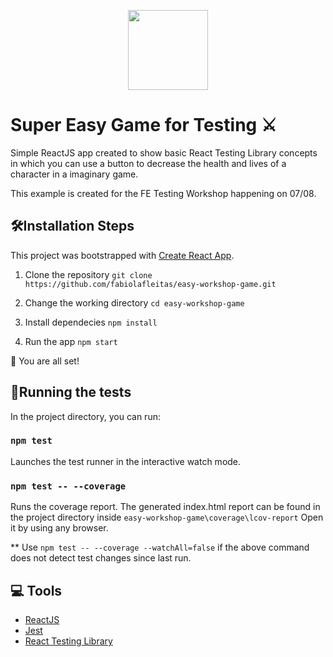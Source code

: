 <p align="center"><img src="https://freesvg.org/img/PixelCharacter2.png" width="128"/></p>

# Super Easy Game for Testing ⚔️

Simple ReactJS app created to show basic React Testing Library concepts in which you can
use a button to decrease the health and lives of a character in a imaginary game.

This example is created for the FE Testing Workshop happening on 07/08.


## 🛠️Installation Steps

This project was bootstrapped with [Create React App](https://github.com/facebook/create-react-app).

1. Clone the repository
`git clone https://github.com/fabiolafleitas/easy-workshop-game.git`

2. Change the working directory
`cd easy-workshop-game`

3. Install dependecies
`npm install`

4. Run the app
`npm start`

🌟 You are all set!

## 👾Running the tests

In the project directory, you can run:

### `npm test`

Launches the test runner in the interactive watch mode.

### `npm test -- --coverage`

Runs the coverage report.
The generated index.html report can be found in the project directory inside `easy-workshop-game\coverage\lcov-report`
Open it by using any browser.

** Use `npm test -- --coverage --watchAll=false` if the above command does not detect test changes since last run.

## 💻 Tools
- [ReactJS](https://reactjs.org/)
- [Jest](https://jestjs.io/)
- [React Testing Library](https://testing-library.com/docs/react-testing-library/intro/)
